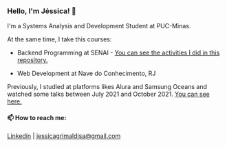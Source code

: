 ### Hello, I'm Jéssica! 👋

I'm a Systems Analysis and Development Student at PUC-Minas.

At the same time, I take this courses:

- Backend Programming at SENAI - [You can see the activities I did in this repository.](https://github.com/jessicagrimaldi/studies/tree/development/senaiAtividades) 

- Web Development at Nave do Conhecimento, RJ

Previously, I studied at platforms likes Alura and Samsung Oceans and watched some talks between July 2021 and October 2021.  [You can see here.](https://github.com/jessicagrimaldi/jessicagrimaldi/blob/main/historicoEmTech.md)

#### 📫 How to reach me:
[Linkedin](https://www.linkedin.com/in/jessicagrimaldi/) |
jessicagrimaldisa@gmail.com


<!--
**jessicagrimaldi/jessicagrimaldi** is a ✨ _special_ ✨ repository because its `README.md` (this file) appears on your GitHub profile.

Here are some ideas to get you started:

- 🔭 I’m currently working on ...
- 👯 I’m looking to collaborate on ...
- 🤔 I’m looking for help with ...
- 💬 Ask me about ...
-- 😄 Pronouns: ...
- ⚡ Fun fact: ...

I've started enjoying development many years ago. When I was youger, I usuallly write and edit templats in blog. 
Later, in college, I learned progamming linguagens and aplication creation using App Inventor. 
In 2021, after a time making and have fun on the process, 

Meu interesse por desenvolvimento é antigo. Quando adolescente escrevia e editava templates em blogs. 
Mais tarde, já na faculdade aprendi linguagem de programação e criação de aplicativos via App Inventor. 
Em 2021, após um período criando (e gostando de criar) materiais para divulgação de serviços de engenharia civil, percebi que meu interesse pela área era mesmo grande. 
Passei um tempo conhecendo sobre edição de fotos/vídeos e sobre os caminhos com programação... 
Em determinada hora percebi que o que levo jeito mesmo é pensar de forma lógica e programar. 
Hoje estou me qualificando para atuar com desenvolvimento backend e em busca de oportunidade na área.

-->

